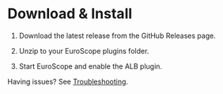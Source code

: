 # Download & Install



1. Download the latest release from the GitHub Releases page.

2. Unzip to your EuroScope plugins folder.

3. Start EuroScope and enable the ALB plugin.



Having issues? See [Troubleshooting](troubleshooting.md).



